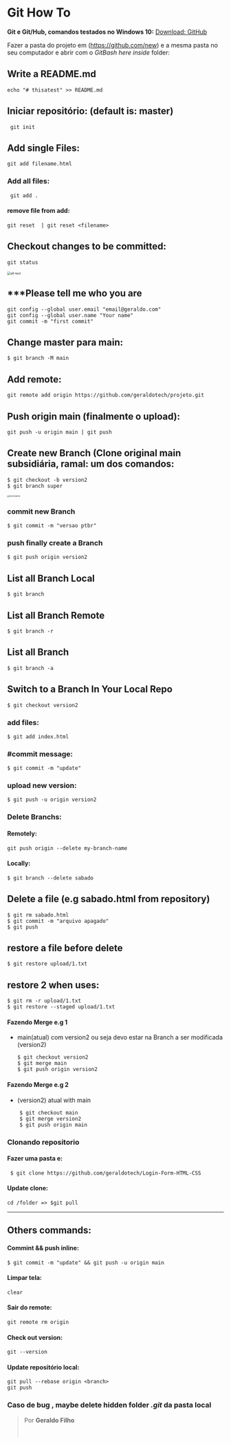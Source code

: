 # Git How To
**Git e Git/Hub, comandos testados no Windows 10:** [Download: GitHub](https://git-scm.com/downloads)

Fazer a pasta do projeto em (https://github.com/new) e a mesma pasta no seu computador e abrir com o *GitBash here inside* folder:
    

## Write a README.md

```
echo "# thisatest" >> README.md
```

## Iniciar repositório: (default is: master)
     git init

## Add single Files:
    git add filename.html

### Add all files:

     git add .

#### remove file from add:
    git reset  | git reset <filename>

## Checkout changes to be committed:

    git status

  <img src="https://raw.githubusercontent.com/geraldotech/Git-How-TO/main/img/changes-to-be-committed.jpg" alt="alt-text" style="zoom:50%;" />
    

## ***Please tell me who you are

    git config --global user.email "email@geraldo.com"
    git config --global user.name "Your name"
    git commit -m "first commit"

## Change  master para main:
    $ git branch -M main

## Add remote:
    git remote add origin https://github.com/geraldotech/projeto.git

## Push origin main (finalmente o upload):
    git push -u origin main | git push

## Create new Branch (Clone original main subsidiária, ramal: um dos comandos:
    $ git checkout -b version2  
    $ git branch super

<img src="https://raw.githubusercontent.com/geraldotech/Git-How-TO/main/img/new-branch.jpg" alt="new branche" style="zoom:30%;" />

### commit new Branch

    $ git commit -m "versao ptbr"

### push  finally create a Branch
    $ git push origin version2


## List all Branch Local
    $ git branch

## List all Branch Remote
    $ git branch -r

## List all Branch
    $ git branch -a

## Switch to a Branch In Your Local Repo
    $ git checkout version2

### add files:
    $ git add index.html
### #commit message:

    $ git commit -m "update"

### upload new version:
    $ git push -u origin version2

### Delete Branchs:

#### Remotely:
    git push origin --delete my-branch-name

#### Locally:
    $ git branch --delete sabado

## Delete a file (e.g sabado.html from repository)
    $ git rm sabado.html
    $ git commit -m "arquivo apagado"
    $ git push

## restore a file before delete
    $ git restore upload/1.txt

 ## restore 2 when uses: 
    $ git rm -r upload/1.txt
    $ git restore --staged upload/1.txt

#### Fazendo Merge e.g 1
- main(atual) com version2 ou seja devo estar na Branch a ser modificada (version2)  
    ```
    $ git checkout version2  
    $ git merge main  
    $ git push origin version2  
    ```
#### Fazendo Merge e.g 2
- (version2) atual with main  
```
    $ git checkout main
    $ git merge version2
    $ git push origin main
```

### Clonando repositorio

#### Fazer uma pasta e:
     $ git clone https://github.com/geraldotech/Login-Form-HTML-CSS

#### Update clone:
    cd /folder => $git pull

---
## Others commands:

#### Commint && push inline:
    $ git commit -m "update" && git push -u origin main

#### Limpar tela:
    clear
#### Sair do remote:
	git remote rm origin
#### Check out version:
	git --version

#### Update repositório  local:
	git pull --rebase origin <branch>
	git push




### Caso de bug , maybe delete  hidden folder  *.git* da pasta local

>
> Por **Geraldo Filho**
> 
>
>​    







